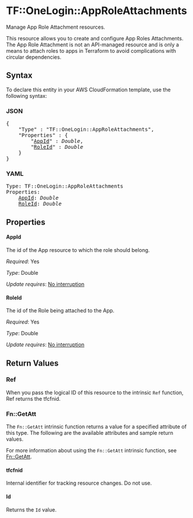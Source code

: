 # TF::OneLogin::AppRoleAttachments

Manage App Role Attachment resources.

This resource allows you to create and configure App Roles Attachments. The App Role Attachment is not an API-managed resource and is only a means to attach roles to apps in Terraform to avoid complications with circular dependencies.

## Syntax

To declare this entity in your AWS CloudFormation template, use the following syntax:

### JSON

<pre>
{
    "Type" : "TF::OneLogin::AppRoleAttachments",
    "Properties" : {
        "<a href="#appid" title="AppId">AppId</a>" : <i>Double</i>,
        "<a href="#roleid" title="RoleId">RoleId</a>" : <i>Double</i>
    }
}
</pre>

### YAML

<pre>
Type: TF::OneLogin::AppRoleAttachments
Properties:
    <a href="#appid" title="AppId">AppId</a>: <i>Double</i>
    <a href="#roleid" title="RoleId">RoleId</a>: <i>Double</i>
</pre>

## Properties

#### AppId

The id of the App resource to which the role should belong.

_Required_: Yes

_Type_: Double

_Update requires_: [No interruption](https://docs.aws.amazon.com/AWSCloudFormation/latest/UserGuide/using-cfn-updating-stacks-update-behaviors.html#update-no-interrupt)

#### RoleId

The id of the Role being attached to the App.

_Required_: Yes

_Type_: Double

_Update requires_: [No interruption](https://docs.aws.amazon.com/AWSCloudFormation/latest/UserGuide/using-cfn-updating-stacks-update-behaviors.html#update-no-interrupt)

## Return Values

### Ref

When you pass the logical ID of this resource to the intrinsic `Ref` function, Ref returns the tfcfnid.

### Fn::GetAtt

The `Fn::GetAtt` intrinsic function returns a value for a specified attribute of this type. The following are the available attributes and sample return values.

For more information about using the `Fn::GetAtt` intrinsic function, see [Fn::GetAtt](https://docs.aws.amazon.com/AWSCloudFormation/latest/UserGuide/intrinsic-function-reference-getatt.html).

#### tfcfnid

Internal identifier for tracking resource changes. Do not use.

#### Id

Returns the <code>Id</code> value.

